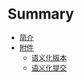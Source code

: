 # Summary

* [简介](README.md)
* [附件](/attachments/README.md)
  * [语义化版本](/attachments/semver.md)
  * [语义化提交](/attachments/semantic_commit.md)
